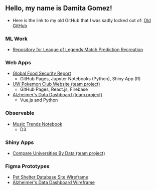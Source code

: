 ## Hello, my name is Damita Gomez!

<!--
**djgomez23/djgomez23** is a ✨ _special_ ✨ repository because its `README.md` (this file) appears on your GitHub profile.

Here are some ideas to get you started:

- 🔭 I’m currently working on ...
- 🌱 I’m currently learning ...
- 👯 I’m looking to collaborate on ...
- 🤔 I’m looking for help with ...
- 💬 Ask me about ...
- 📫 How to reach me: ...
- 😄 Pronouns: ...
- ⚡ Fun fact: ...
-->

- Here is the link to my old GitHub that I was sadly locked out of: [Old GitHub](https://github.com/damitagomez23)

### ML Work
- [Repository for League of Legends Match Prediction Recreation](https://github.com/scotty-hoag/csci-567)

### Web Apps
- [Global Food Security Report](https://djgomez23.github.io/food-security-nb/)
  - GitHub Pages, Jupyter Notebooks (Python), Shiny App (R)
- [UW Pokemon Club Website (team project)](https://info340d-au18.github.io/project-stluongxd/)
  - GitHub Pages, React.js, Firebase
- [Alzheimer's Data Dashboard (team project)](https://dsci-554.github.io/project-vizrd/)
  - Vue.js and Python

### Observable
- [Music Trends Notebook](https://observablehq.com/@damitagomez/music-trends)
  - D3

### Shiny Apps
- [Compare Universities By Data (team project)](https://mwood22.shinyapps.io/Info_201_Final_Project/)

### Figma Prototypes
- [Pet Shelter Database Site Wireframe](https://www.figma.com/design/aTNGrGTmICDoINUa2wPAnt/DSCI551_project?node-id=0-1&m=dev&t=YYfHA6HX7Hyq6gfF-1)
- [Alzheimer's Data Dashboard Wireframe](https://www.figma.com/design/1huRjVme25b0bNmvRLi05D/DSCI554-VizRDWireframe?node-id=0-1&m=dev&t=wCS5GQa4ddWFuw3C-1)
